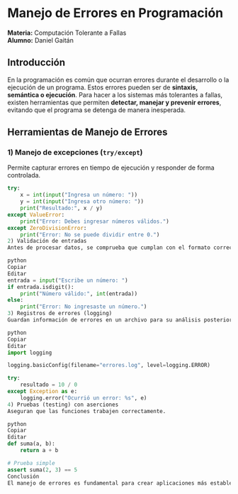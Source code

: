 # Manejo de Errores en Programación
**Materia:** Computación Tolerante a Fallas  
**Alumno:** Daniel Gaitán  

## Introducción
En la programación es común que ocurran errores durante el desarrollo o la ejecución de un programa. Estos errores pueden ser de **sintaxis, semántica o ejecución**. Para hacer a los sistemas más tolerantes a fallas, existen herramientas que permiten **detectar, manejar y prevenir errores**, evitando que el programa se detenga de manera inesperada.

## Herramientas de Manejo de Errores

### 1) Manejo de excepciones (`try/except`)  
Permite capturar errores en tiempo de ejecución y responder de forma controlada.
```python
try:
    x = int(input("Ingresa un número: "))
    y = int(input("Ingresa otro número: "))
    print("Resultado:", x / y)
except ValueError:
    print("Error: Debes ingresar números válidos.")
except ZeroDivisionError:
    print("Error: No se puede dividir entre 0.")
2) Validación de entradas
Antes de procesar datos, se comprueba que cumplan con el formato correcto.

python
Copiar
Editar
entrada = input("Escribe un número: ")
if entrada.isdigit():
    print("Número válido:", int(entrada))
else:
    print("Error: No ingresaste un número.")
3) Registros de errores (logging)
Guardan información de errores en un archivo para su análisis posterior.

python
Copiar
Editar
import logging

logging.basicConfig(filename="errores.log", level=logging.ERROR)

try:
    resultado = 10 / 0
except Exception as e:
    logging.error("Ocurrió un error: %s", e)
4) Pruebas (testing) con aserciones
Aseguran que las funciones trabajen correctamente.

python
Copiar
Editar
def suma(a, b):
    return a + b

# Prueba simple
assert suma(2, 3) == 5
Conclusión
El manejo de errores es fundamental para crear aplicaciones más estables y tolerantes a fallas. Usar try/except, validar entradas, registrar errores y añadir pruebas reduce fallos y evita interrupciones inesperadas.